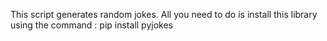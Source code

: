 This script generates random jokes.
All you need to do is install this library using the command : pip install pyjokes

